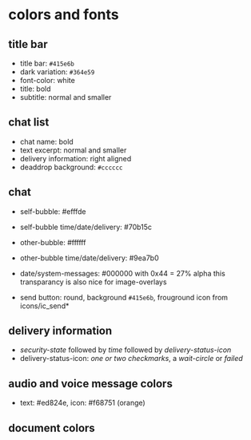 
# colors and fonts


## title bar

- title bar: `#415e6b`
- dark variation: `#364e59`
- font-color: white
- title: bold
- subtitle: normal and smaller

## chat list

- chat name: bold
- text excerpt: normal and smaller
- delivery information: right aligned
- deaddrop background: `#cccccc`

## chat

- self-bubble: #efffde
- self-bubble time/date/delivery: #70b15c

- other-bubble: #ffffff
- other-bubble time/date/delivery: #9ea7b0

- date/system-messages: #000000 with 0x44 = 27% alpha
  this transparancy is also nice for image-overlays

- send button: round, background `#415e6b`,
  frouground icon from icons/ic_send*


## delivery information

- _security-state_ followed by _time_ followed by _delivery-status-icon_
- delivery-status-icon: _one or two checkmarks_, a _wait-circle_ or _failed_

## audio and voice message colors

- text: #ed824e, icon: #f68751 (orange)

## document colors


